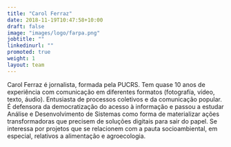 ```yaml
---
title: "Carol Ferraz"
date: 2018-11-19T10:47:58+10:00
draft: false
image: "images/logo/farpa.png"
jobtitle: ""
linkedinurl: ""
promoted: true
weight: 1
layout: team
---
```


Carol Ferraz é jornalista, formada pela PUCRS. Tem quase 10 anos de experiência com comunicação em diferentes formatos (fotografía, vídeo, texto, áudio). Entusiasta de processos coletivos e da comunicação popular. É defensora da democratização do acesso à informação e passou a estudar Análise e Desenvolvimento de Sistemas como forma de materializar ações transformadoras que precisem de soluções digitais para sair do papel. Se interessa por projetos que se relacionem com a pauta socioambiental, em especial, relativos a alimentação e agroecologia.
